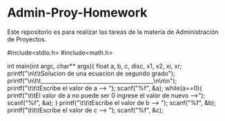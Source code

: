 # Admin-Proy-Homework

Este repositorio es para realizar las tareas de la materia de Administración de Proyectos. 

#include<stdio.h>
#include<math.h>
 
int main(int argc, char** args){
   float a, b, c, disc, x1, x2, xi, xr;
   printf("\n\t\tSolucion de una ecuacion de segundo grado");
   printf("\n\t\t_________________________________________\n\n\n");
   printf("\t\t\tEscribe el valor de a --> ");
   scanf("%f", &a);
   while(a==0){
   printf("\t\tEl valor de a no puede ser 0 ingrese el valor de nuevo -->");
   scanf("%f", &a);
   }
   printf("\t\t\tEscribe el valor de b --> ");
   scanf("%f", &b);
   printf("\t\t\tEscribe el valor de c --> ");
   scanf("%f", &c);

